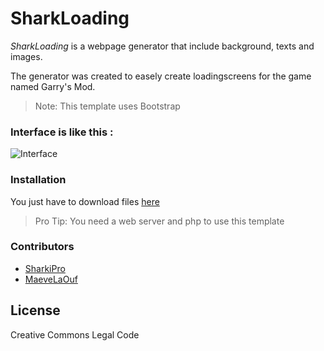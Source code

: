 # SharkLoading

*SharkLoading*  is a webpage generator that include background, texts and images.

The generator was created to easely create loadingscreens for the game named Garry's Mod.

>Note: This template uses Bootstrap

### Interface is like this :

![Interface](https://i.gyazo.com/8a0e429c1d35a7a298c878c706bd8b47.png)


### Installation

You just have to download files [here](https://github.com/SharkiPro/SharkLoading/archive/master.zip)

> Pro Tip: You need a web server and php to use this template

### Contributors

- [SharkiPro](https://github.com/SharkiPro)
- [MaeveLaOuf](https://github.com/MaeveLaOuf)

License
----

Creative Commons Legal Code